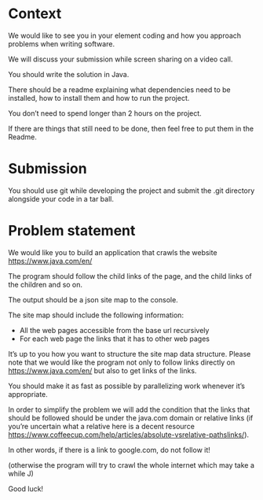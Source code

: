 
# Context

We would like to see you in your element coding and how you approach problems when writing software. 

We will discuss your submission while screen sharing on a video call. 

You should write the solution in Java.

There should be a readme explaining what dependencies need to be installed, how to install them and how to run the project.

You don’t need to spend longer than 2 hours on the project. 

If there are things that still need to be done, then feel free to put them in the Readme.

# Submission
You should use git while developing the project and submit the .git directory alongside your code in a tar ball.

# Problem statement
We would like you to build an application that crawls the website https://www.java.com/en/

The program should follow the child links of the page, and the child links of the children and so on. 

The output should be a json site map to the console. 

The site map should include the following information:

- All the web pages accessible from the base url recursively
- For each web page the links that it has to other web pages


It’s up to you how you want to structure the site map data structure. 
Please note that we would like the program not only to follow links directly on https://www.java.com/en/ but also to get links of the links.

You should make it as fast as possible by parallelizing work whenever it’s appropriate.

In order to simplify the problem we will add the condition that the links that should be followed should be under the java.com domain or relative links (if you’re uncertain what a relative here is a decent resource https://www.coffeecup.com/help/articles/absolute-vsrelative-pathslinks/). 

In other words, if there is a link to google.com, do not follow it!

(otherwise the program will try to crawl the whole internet which may take a while J)

Good luck!